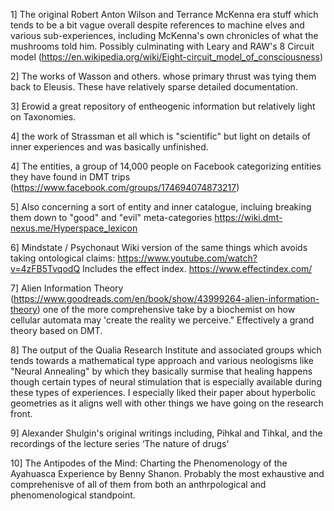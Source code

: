 1] The original Robert Anton Wilson and Terrance McKenna era stuff which tends to be a bit vague overall despite references to machine elves and various sub-experiences, including McKenna's own chronicles of what the mushrooms told him. Possibly culminating with Leary and RAW's 8 Circuit model (https://en.wikipedia.org/wiki/Eight-circuit_model_of_consciousness) 

2] The works of Wasson and others. whose primary thrust was tying them back to Eleusis. These have relatively sparse detailed documentation. 

3] Erowid a great repository of entheogenic information but relatively light on Taxonomies.

4] the work of Strassman et all which is "scientific" but light on details of inner experiences and was basically unfinished.  

4] The entities, a group of 14,000 people on Facebook categorizing entities they have found in DMT trips (https://www.facebook.com/groups/174694074873217)

5] Also concerning a sort of entity and inner catalogue, incluing  breaking them down to "good" and "evil" meta-categories  https://wiki.dmt-nexus.me/Hyperspace_lexicon

6] Mindstate / Psychonaut Wiki version of the same things which avoids taking ontological claims:  https://www.youtube.com/watch?v=4zFB5TvqodQ Includes the effect index.  https://www.effectindex.com/

7] Alien Information Theory (https://www.goodreads.com/en/book/show/43999264-alien-information-theory) one of the more comprehensive take by a biochemist on how cellular automata may 'create the reality we perceive." Effectively a grand theory based on DMT.

8] The output of the Qualia Research Institute and associated groups which tends towards a mathematical type approach and various neologisms like "Neural Annealing" by which they basically surmise that healing happens though certain types of neural stimulation that is especially available during these types of experiences. I especially liked their paper about hyperbolic geometries as it aligns well with other things we have going on the research front. 

9] Alexander Shulgin's original writings including, Pihkal and Tihkal, and the recordings of the lecture series ‘The nature of drugs'

10] The Antipodes of the Mind: Charting the Phenomenology of the Ayahuasca Experience by Benny Shanon.  Probably the most exhaustive and comprehenisve of all of them from both an anthrpological and phenomenological standpoint.

